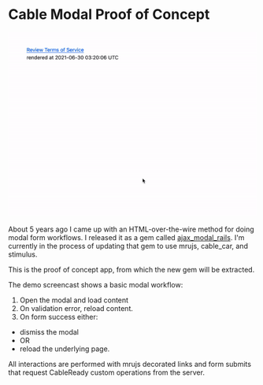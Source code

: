 # Cable Modal Proof of Concept

![Demo screencast](/demo.gif)

About 5 years ago I came up with an HTML-over-the-wire method for doing modal form workflows.  I released it as a gem called [ajax_modal_rails](http://github.com/existentialmutt/ajax_modal_rails).  I'm currently in the process of updating that gem to use mrujs, cable_car, and stimulus.

This is the proof of concept app, from which the new gem will be extracted.

The demo screencast shows a basic modal workflow:
1.  Open the modal and load content
2.  On validation error, reload content.
3.  On form success either:
  - dismiss the modal
  - OR
  - reload the underlying page.

All interactions are performed with mrujs decorated links and form submits that request CableReady custom operations from the server.

